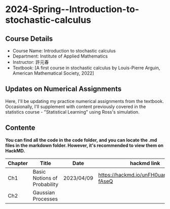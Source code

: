 # 2024-Spring--Introduction-to-stochastic-calculus
## Course Details
- Course Name: Introduction to stochastic calculus
- Department: Institute of Applied Mathematics
- Instructor: 許元春
- Textbook: [A first course in stochastic calculus by Louis-Pierre Arguin, American Mathematical Society, 2022]

## Updates on Numerical Assignments
Here, I'll be updating my practice numerical assignments from the textbook. Occasionally, I'll supplement with content previously covered in the statistics course - "Statistical Learning" using Ross's simulation.

## Contente
**You can find all the code in the code folder, and you can locate the .md files in the markdown folder. However, it's recommended to view them on HackMD.**

| Chapter      | Title       | Date       | hackmd link       |
|-----------|-----------|-----------|-----------|
| Ch1 | Basic Notions of Probability| 2023/04/09 | https://hackmd.io/unFH0uarTIiyYAHm-fAseQ |
| Ch2 | Gaussian Processes| | |
